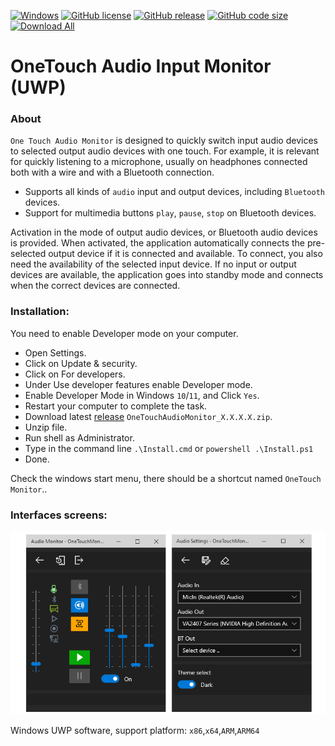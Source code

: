 
[![Windows](https://svgshare.com/i/ZhY.svg)](https://svgshare.com/i/ZhY.svg)
[![GitHub license](https://img.shields.io/github/license/ClaudiaCoord/OneTouchAudioMonitor.svg)](https://github.com/ClaudiaCoord/OneTouchAudioMonitor/blob/master/LICENSE)
[![GitHub release](https://img.shields.io/github/release/ClaudiaCoord/OneTouchAudioMonitor.svg)](https://github.com/ClaudiaCoord/OneTouchAudioMonitor/releases/)
[![GitHub code size](https://img.shields.io/github/languages/code-size/ClaudiaCoord/OneTouchAudioMonitor)](https://github.com/ClaudiaCoord/OneTouchAudioMonitor)
[![Download All](https://img.shields.io/badge/Download-All-brightgreen.svg?style=flat-square)](https://github.com/ClaudiaCoord/OneTouchAudioMonitor/releases/download/1.0.9.0/OneTouchMonitor_1.0.9.0.zip)


# OneTouch Audio Input Monitor (UWP)
### About 

`One Touch Audio Monitor` is designed to quickly switch input audio devices to selected output audio devices with one touch.  For example, it is relevant for quickly listening to a microphone, usually on headphones connected both with a wire and with a Bluetooth connection.

- Supports all kinds of `audio` input and output devices, including `Bluetooth` devices.  
- Support for multimedia buttons `play`, `pause`, `stop` on Bluetooth devices.

Activation in the mode of output audio devices, or Bluetooth audio devices is provided.
When activated, the application automatically connects the pre-selected output device if it is connected and available.
To connect, you also need the availability of the selected input device.  If no input or output devices are available, the application goes into standby mode and connects when the correct devices are connected.
 
### Installation:

You need to enable Developer mode on your computer.  

- Open Settings.  
- Click on Update & security.  
- Click on For developers.  
- Under Use developer features enable Developer mode.  
- Enable Developer Mode in Windows `10`/`11`, and Click `Yes`.  
- Restart your computer to complete the task.  
- Download latest [release](https://github.com/ClaudiaCoord/OneTouchAudioMonitor/releases/download/1.0.9.0/OneTouchMonitor_1.0.9.0.zip) `OneTouchAudioMonitor_X.X.X.X.zip`.  
- Unzip file.  
- Run shell as Administrator.  
- Type in the command line `.\Install.cmd` or `powershell .\Install.ps1`  
- Done.  

Check the windows start menu, there should be a shortcut named `OneTouch Monitor`..  

### Interfaces screens:

![OneTouch Audio Monitor](docs/img1.png) 

Windows UWP software, support platform: `x86`,`x64`,`ARM`,`ARM64`
